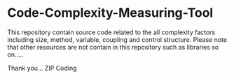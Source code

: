 # Code-Complexity-Measuring-Tool

This repository contain source code related to the all complexity factors including size, method, variable, coupling and control structure. 
Please note that other resources are not contain in this repository such as libraries so on.....

Thank you...
ZIP Coding
